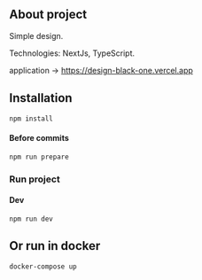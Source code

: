 ## About project

Simple design.

Technologies: NextJs, TypeScript.

application -> https://design-black-one.vercel.app


## Installation

```
npm install
```

#### Before commits

```
npm run prepare
```

### Run project

#### Dev

```
npm run dev
```

## Or run in docker

```
docker-compose up
```
